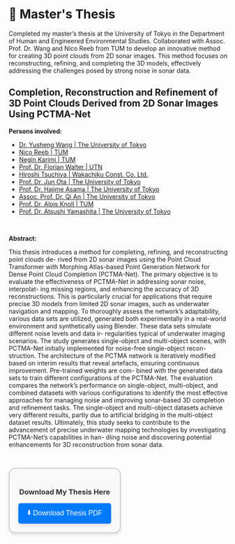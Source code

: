 # 🧪 Master's Thesis

Completed my master’s thesis at the University of Tokyo in the Department of Human and Engineered Environmental Studies. Collaborated with Assoc. Prof. Dr. Wang and Nico Reeb from TUM to develop an innovative method for creating 3D point clouds from 2D sonar images. This method focuses on reconstructing, refining, and completing the 3D models, effectively addressing the challenges posed by strong noise in sonar data.

## Completion, Reconstruction and Refinement of 3D Point Clouds Derived from 2D Sonar Images Using PCTMA-Net

**Persons involved:**
- [Dr. Yusheng Wang | The University of Tokyo](https://www.t.u-tokyo.ac.jp/en/topics/foee/topics/setnws_202106161438080149966770.html)
- [Nico Reeb | TUM](https://www.ce.cit.tum.de/air/people/nico-reeb-msc/)
- [Negin Karimi | TUM](https://www.ce.cit.tum.de/air/people/negin-karimi-msc/)
- [Prof. Dr. Florian Walter | UTN](https://www.utn.de/departments/department-engineering/machine-intelligence-lab/)
- [Hiroshi Tsuchiya | Wakachiku Const. Co. Ltd.](https://www.wakachiku.co.jp/en/)
- [Prof. Dr. Jun Ota | The University of Tokyo](https://otalab.race.t.u-tokyo.ac.jp/en/jun-ota/)
- [Prof. Dr. Hajime Asama | The University of Tokyo](https://www.u-tokyo.ac.jp/focus/en/people/people000652.html)
- [Assoc. Prof. Dr. Qi An | The University of Tokyo](https://www.k.u-tokyo.ac.jp/en/gsfs/faculty/qi_an/)
- [Prof. Dr. Alois Knoll | TUM](https://www.ce.cit.tum.de/en/air/people/prof-dr-ing-habil-alois-knoll/)
- [Prof. Dr. Atsushi Yamashita | The University of Tokyo](https://www.u-tokyo.ac.jp/focus/en/people/people003590.html)

&nbsp;

**Abstract:**

This thesis introduces a method for completing, refining, and reconstructing point clouds de- rived from 2D sonar images using the Point Cloud Transformer with Morphing Atlas-based Point Generation Network for Dense Point Cloud Completion (PCTMA-Net). The primary objective is to evaluate the effectiveness of PCTMA-Net in addressing sonar noise, interpolat- ing missing regions, and enhancing the accuracy of 3D reconstructions. This is particularly crucial for applications that require precise 3D models from limited 2D sonar images, such as underwater navigation and mapping. To thoroughly assess the network’s adaptability, various data sets are utilized, generated both experimentally in a real-world environment and synthetically using Blender. These data sets simulate different noise levels and data ir- regularities typical of underwater imaging scenarios. The study generates single-object and multi-object scenes, with PCTMA-Net initially implemented for noise-free single-object recon- struction. The architecture of the PCTMA network is iteratively modified based on interim results that reveal artefacts, ensuring continuous improvement. Pre-trained weights are com- bined with the generated data sets to train different configurations of the PCTMA-Net. The evaluation compares the network’s performance on single-object, multi-object, and combined datasets with various configurations to identify the most effective approaches for managing noise and improving sonar-based 3D completion and refinement tasks. The single-object and multi-object datasets achieve very different results, partly due to artificial bridging in the multi-object dataset results. Ultimately, this study seeks to contribute to the advancement of precise underwater mapping technologies by investigating PCTMA-Net’s capabilities in han- dling noise and discovering potential enhancements for 3D reconstruction from sonar data.

&nbsp;

<div style="border: 2px solid #ccc; padding: 20px; background-color: #f9f9f9; border-radius: 15px; display: inline-block; text-align: center; box-shadow: 0 4px 8px rgba(0, 0, 0, 0.1);">
    <h3 style="color: #333;">Download My Thesis Here</h3>
    <a href="\portfolio-phkn/presentation_and_thesis/Master_Thesis_Philipp_Knestel.pdf" download>
        <button style="padding: 10px 20px; font-size: 16px; cursor: pointer; background-color: #007bff; color: #fff; border: none; border-radius: 5px; box-shadow: 0 4px 8px rgba(0, 0, 0, 0.1); transition: background-color 0.3s ease;">
            <span style="vertical-align: middle;">⬇️</span> Download Thesis PDF
        </button>
    </a>
</div>

